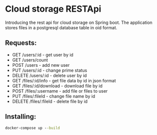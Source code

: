 # Cloud storage RESTApi

Introducing the rest api for cloud storage on Spring boot. The application stores files in a postgresql database table in oid format.

## Requests: 
+ GET /users/:id - get user by id
+ GET /users/count
+ POST /users - add new user
+ PUT /users/:id - change prime status
+ DELETE /users/:id - delete user by id
+ GET /files/:id/info - get file data by id in json format
+ GET /files/:id/download - download file by id
+ POST /files/:username - add file or files to user
+ PUT /files/:fileId - change file name by id
+ DELETE /files/:fileId - delete file by id

## Installing:

```cmd
docker-compose up --build
```

